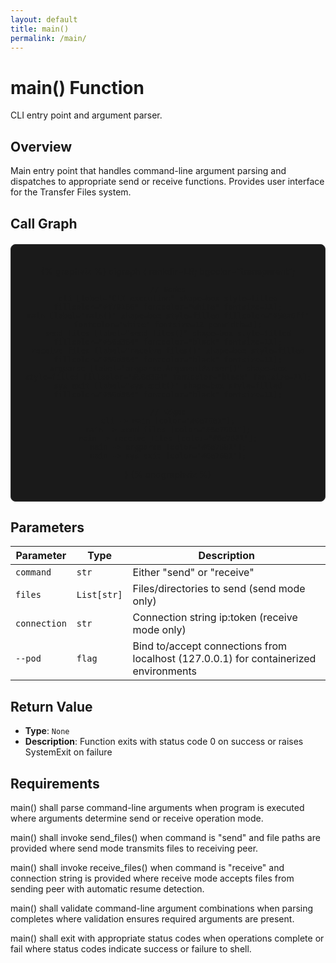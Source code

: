 ```yaml
---
layout: default
title: main()
permalink: /main/
---
```


<script>
document.documentElement.style.setProperty('--bg-color', '#0d1117');
document.body.style.backgroundColor = '#0d1117';
document.body.style.color = '#f0f6fc';
</script>


<style>
.butterfly-diagram {
  text-align: center;
  margin: 20px 0;
  padding: 20px;
  background: #1a1a1a;
  border: 1px solid #333;
  border-radius: 8px;
}
</style>

# main() Function

CLI entry point and argument parser.

## Overview

Main entry point that handles command-line argument parsing and dispatches to appropriate send or receive functions. Provides user interface for the Transfer Files system.

## Call Graph

<div class="butterfly-diagram">

{% graphviz %}
digraph {
    rankdir=LR;
    bgcolor="transparent";
    
    // Nodes
    cli [label="CLI execution" shape=box style=filled fillcolor="#f78166" fontcolor="white" fontsize=11];
    main [label="main()" shape=box style=filled fillcolor="#58a6ff" fontcolor="white" fontsize=12 penwidth=3];
    send_files [label="send_files()" shape=box style=filled fillcolor="#56d364" fontcolor="black" fontsize=11];
    receive_files [label="receive_files()" shape=box style=filled fillcolor="#56d364" fontcolor="black" fontsize=11];
    argparse [label="argparse.ArgumentParser()" shape=box style=filled fillcolor="#56d364" fontcolor="black" fontsize=11];
    sys_exit [label="sys.exit()" shape=box style=filled fillcolor="#56d364" fontcolor="black" fontsize=11];
    
    // Edges
    cli -> main [color="#6e7681"];
    main -> send_files [color="#6e7681"];
    main -> receive_files [color="#6e7681"];
    main -> argparse [color="#6e7681"];
    main -> sys_exit [color="#6e7681"];
}
{% endgraphviz %}
</div>

## Parameters

| Parameter | Type | Description |
|-----------|------|-------------|
| `command` | `str` | Either "send" or "receive" |
| `files` | `List[str]` | Files/directories to send (send mode only) |
| `connection` | `str` | Connection string ip:token (receive mode only) |
| `--pod` | `flag` | Bind to/accept connections from localhost (127.0.0.1) for containerized environments |

## Return Value

- **Type**: `None`
- **Description**: Function exits with status code 0 on success or raises SystemExit on failure

## Requirements

main() shall parse command-line arguments when program is executed where arguments determine send or receive operation mode.

main() shall invoke send_files() when command is "send" and file paths are provided where send mode transmits files to receiving peer.

main() shall invoke receive_files() when command is "receive" and connection string is provided where receive mode accepts files from sending peer with automatic resume detection.

main() shall validate command-line argument combinations when parsing completes where validation ensures required arguments are present.

main() shall exit with appropriate status codes when operations complete or fail where status codes indicate success or failure to shell.

<script src="{{ "/assets/js/dark-mode.js" | relative_url }}"></script>